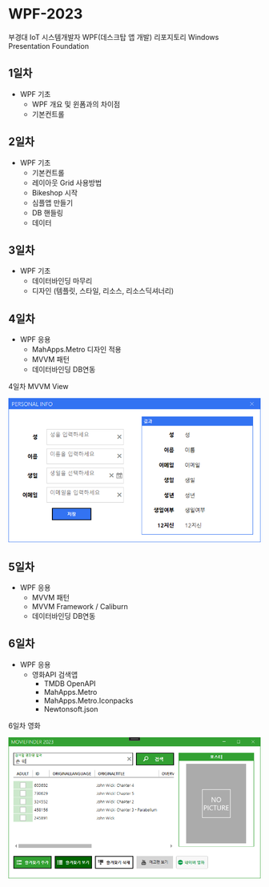 # WPF-2023
부경대 IoT 시스템개발자 WPF(데스크탑 앱 개발) 리포지토리
Windows Presentation Foundation

## 1일차
- WPF 기초
  - WPF 개요 및 윈폼과의 차이점
  - 기본컨트롤
  
## 2일차
- WPF 기초
  - 기본컨트롤
  - 레이아웃 Grid 사용방법
  - Bikeshop 시작
  - 심플앱 만들기
  - DB 핸들링
  - 데이터

## 3일차
- WPF 기초
  - 데이터바인딩 마무리
  - 디자인 (템플릿, 스타일, 리소스, 리소스딕셔너리)
  
## 4일차
- WPF 응용
  - MahApps.Metro 디자인 적용
  - MVVM 패턴
  - 데이터바인딩 DB연동

4일차 MVVM View

![wpf01](https://raw.githubusercontent.com/JeongJaeAhn/WPF-2023/main/Images/wpf01.png)

## 5일차
- WPF 응용
  - MVVM 패턴
  - MVVM Framework / Caliburn
  - 데이터바인딩 DB연동

## 6일차
- WPF 응용
  - 영화API 검색앱
    - TMDB OpenAPI
    - MahApps.Metro
    - MahApps.Metro.Iconpacks
    - Newtonsoft.json

6일차 영화

![wpf02](https://raw.githubusercontent.com/JeongJaeAhn/WPF-2023/main/Images/wpf02.png)
